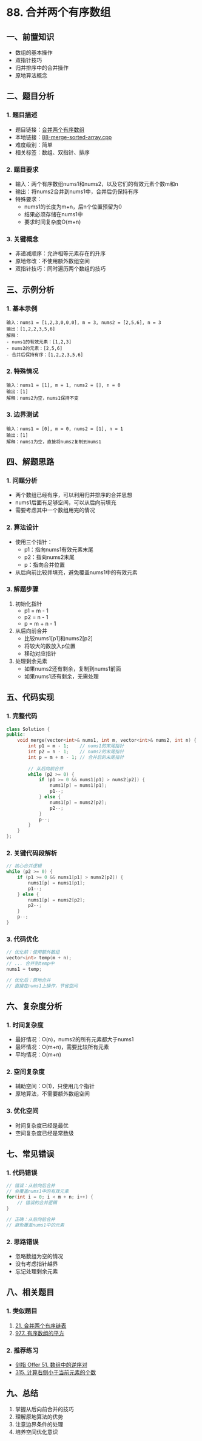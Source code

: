 # 88. 合并两个有序数组

## 一、前置知识
- 数组的基本操作
- 双指针技巧
- 归并排序中的合并操作
- 原地算法概念

## 二、题目分析

### 1. 题目描述
- 题目链接：[合并两个有序数组](https://leetcode.cn/problems/merge-sorted-array/description/)
- 本地链接：[88-merge-sorted-array.cpp](../Algorithm/LeetCode/All/88-merge-sorted-array.cpp)
- 难度级别：简单
- 相关标签：数组、双指针、排序

### 2. 题目要求
- 输入：两个有序数组nums1和nums2，以及它们的有效元素个数m和n
- 输出：将nums2合并到nums1中，合并后仍保持有序
- 特殊要求：
  - nums1的长度为m+n，后n个位置预留为0
  - 结果必须存储在nums1中
  - 要求时间复杂度O(m+n)

### 3. 关键概念
- 非递减顺序：允许相等元素存在的升序
- 原地修改：不使用额外数组空间
- 双指针技巧：同时遍历两个数组的技巧

## 三、示例分析

### 1. 基本示例
```
输入：nums1 = [1,2,3,0,0,0], m = 3, nums2 = [2,5,6], n = 3
输出：[1,2,2,3,5,6]
解释：
- nums1的有效元素：[1,2,3]
- nums2的元素：[2,5,6]
- 合并后保持有序：[1,2,2,3,5,6]
```

### 2. 特殊情况
```
输入：nums1 = [1], m = 1, nums2 = [], n = 0
输出：[1]
解释：nums2为空，nums1保持不变
```

### 3. 边界测试
```
输入：nums1 = [0], m = 0, nums2 = [1], n = 1
输出：[1]
解释：nums1为空，直接将nums2复制到nums1
```

## 四、解题思路

### 1. 问题分析
- 两个数组已经有序，可以利用归并排序的合并思想
- nums1后面有足够空间，可以从后向前填充
- 需要考虑其中一个数组用完的情况

### 2. 算法设计
- 使用三个指针：
  - p1：指向nums1有效元素末尾
  - p2：指向nums2末尾
  - p：指向合并位置
- 从后向前比较并填充，避免覆盖nums1中的有效元素

### 3. 解题步骤
1. 初始化指针
   - p1 = m - 1
   - p2 = n - 1
   - p = m + n - 1
2. 从后向前合并
   - 比较nums1[p1]和nums2[p2]
   - 将较大的数放入p位置
   - 移动对应指针
3. 处理剩余元素
   - 如果nums2还有剩余，复制到nums1前面
   - 如果nums1还有剩余，无需处理

## 五、代码实现

### 1. 完整代码
```cpp
class Solution {
public:
    void merge(vector<int>& nums1, int m, vector<int>& nums2, int n) {
        int p1 = m - 1;    // nums1的末尾指针
        int p2 = n - 1;    // nums2的末尾指针
        int p = m + n - 1; // 合并后的末尾指针
        
        // 从后向前合并
        while (p2 >= 0) {
            if (p1 >= 0 && nums1[p1] > nums2[p2]) {
                nums1[p] = nums1[p1];
                p1--;
            } else {
                nums1[p] = nums2[p2];
                p2--;
            }
            p--;
        }
    }
};
```

### 2. 关键代码段解析
```cpp
// 核心合并逻辑
while (p2 >= 0) {
    if (p1 >= 0 && nums1[p1] > nums2[p2]) {
        nums1[p] = nums1[p1];
        p1--;
    } else {
        nums1[p] = nums2[p2];
        p2--;
    }
    p--;
}
```

### 3. 代码优化
```cpp
// 优化前：使用额外数组
vector<int> temp(m + n);
// ... 合并到temp中
nums1 = temp;

// 优化后：原地合并
// 直接在nums1上操作，节省空间
```

## 六、复杂度分析

### 1. 时间复杂度
- 最好情况：O(n)，nums2的所有元素都大于nums1
- 最坏情况：O(m+n)，需要比较所有元素
- 平均情况：O(m+n)

### 2. 空间复杂度
- 辅助空间：O(1)，只使用几个指针
- 原地算法，不需要额外数组空间

### 3. 优化空间
- 时间复杂度已经是最优
- 空间复杂度已经是常数级

## 七、常见错误

### 1. 代码错误
```cpp
// 错误：从前向后合并
// 会覆盖nums1中的有效元素
for(int i = 0; i < m + n; i++) {
    // 错误的合并逻辑
}

// 正确：从后向前合并
// 避免覆盖nums1中的元素
```

### 2. 思路错误
- 忽略数组为空的情况
- 没有考虑指针越界
- 忘记处理剩余元素

## 八、相关题目

### 1. 类似题目
1. [21. 合并两个有序链表](https://leetcode.cn/problems/merge-two-sorted-lists/)
2. [977. 有序数组的平方](https://leetcode.cn/problems/squares-of-a-sorted-array/)

### 2. 推荐练习
- [剑指 Offer 51. 数组中的逆序对](https://leetcode.cn/problems/shu-zu-zhong-de-ni-xu-dui-lcof/)
- [315. 计算右侧小于当前元素的个数](https://leetcode.cn/problems/count-of-smaller-numbers-after-self/)

## 九、总结
1. 掌握从后向前合并的技巧
2. 理解原地算法的优势
3. 注意边界条件的处理
4. 培养空间优化意识
